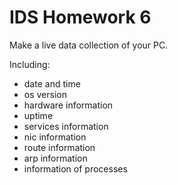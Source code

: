 # IDS Homework 6

Make a live data collection of your PC.

Including:

* date and time
* os version
* hardware information
* uptime
* services information
* nic information
* route information
* arp information
* information of processes